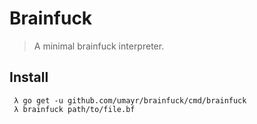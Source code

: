# Brainfuck
> A minimal brainfuck interpreter.

## Install
```
 λ go get -u github.com/umayr/brainfuck/cmd/brainfuck
 λ brainfuck path/to/file.bf
```
